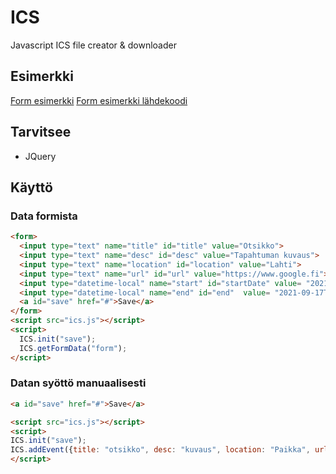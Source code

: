 # ICS
Javascript ICS file creator &amp; downloader

## Esimerkki
  <a href="https://hittosepi.github.io/" target="_blank">Form esimerkki</a>
  <a href="https://github.com/hittoSepi/hittoSepi.github.io/" target="_blank">Form esimerkki lähdekoodi</a>
## Tarvitsee
- JQuery
## Käyttö
### Data formista
```html
<form>
  <input type="text" name="title" id="title" value="Otsikko">
  <input type="text" name="desc" id="desc" value="Tapahtuman kuvaus">
  <input type="text" name="location" id="location" value="Lahti">
  <input type="text" name="url" id="url" value="https://www.google.fi">
  <input type="datetime-local" name="start" id="startDate" value= "2021-09-16T10:12">
  <input type="datetime-local" name="end" id="end"  value= "2021-09-17T10:12">
  <a id="save" href="#">Save</a>
</form>
<script src="ics.js"></script>
<script>
  ICS.init("save");
  ICS.getFormData("form");
</script>
```
### Datan syöttö manuaalisesti
```html
<a id="save" href="#">Save</a>

<script src="ics.js"></script>
<script>
ICS.init("save");
ICS.addEvent({title: "otsikko", desc: "kuvaus", location: "Paikka", url: "webosoite", start:Date(), end: Date()});
</script>
```

